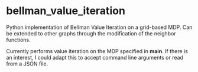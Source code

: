 # bellman_value_iteration
Python implementation of Bellman Value Iteration on a grid-based MDP. Can be extended to other graphs through the modification of the neighbor functions.

Currently performs value iteration on the MDP specified in __main__. 
If there is an interest, I could adapt this to accept command line arguments or read from a JSON file.
